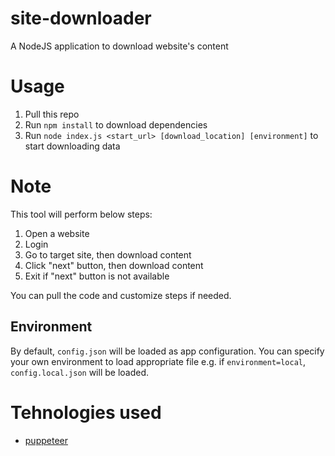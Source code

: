 # site-downloader
A NodeJS application to download website's content

# Usage
1. Pull this repo
2. Run `npm install` to download dependencies
3. Run `node index.js <start_url> [download_location] [environment]` to start downloading data

# Note
This tool will perform below steps:
1. Open a website
2. Login
3. Go to target site, then download content
4. Click "next" button, then download content
5. Exit if "next" button is not available

You can pull the code and customize steps if needed.

## Environment
By default, `config.json` will be loaded as app configuration. You can specify your own environment to load appropriate file
e.g. if `environment=local`, `config.local.json` will be loaded.

# Tehnologies used
- [puppeteer](https://github.com/GoogleChrome/puppeteer)